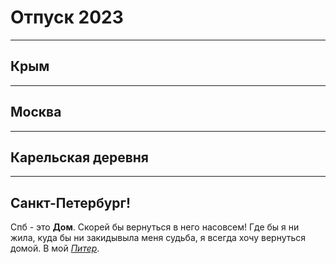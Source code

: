# Отпуск 2023
---
## Крым
---
## Москва
---
## Карельская деревня
---
## Санкт-Петербург! 

Спб - это **Дом**.
Скорей бы вернуться в него насовсем!
Где бы я ни жила, куда бы ни закидывыла меня судьба, я всегда хочу вернуться домой. В мой [*Питер*](20220801_151203.jpg).

